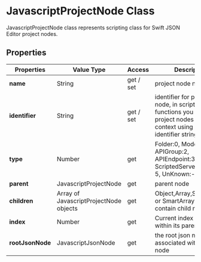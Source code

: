 # JavascriptProjectNode Class

JavascriptProjectNode class represents scripting class for Swift JSON Editor project nodes. 

## Properties

| Properties | Value Type | Access | Description |
| --- | --- | --- | --- |
| **name** | String | get / set | project node name |
| **identifier** | String |  get / set | identifier for project node, in scripting functions you can obtain project nodes from global context using its identifier string |
| **type** | Number | get | Folder:0, Model:1, APIGroup:2, APIEndpoint:3, ScriptedServer:4, Note: 5, UnKnown:-1 |
| **parent** | JavascriptProjectNode | get | parent node |
| **children** | Array of JavascriptProjectNode objects | get | Object,Array,SmartObject or SmartArray nodes can contain child nodes.|
| **index** | Number | get | Current index of node within its parent node | 
| **rootJsonNode** | JavascriptJsonNode | get | the root json node associated with project node |
